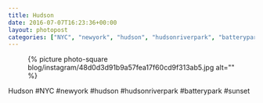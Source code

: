 ```yaml
---
title: Hudson
date: 2016-07-07T16:23:36+00:00
layout: photopost
categories: ["NYC", "newyork", "hudson", "hudsonriverpark", "batterypark", "sunset", "photos", "instagram"]
---
```


<figure class="photo photo--square">
  {% picture photo-square blog/instagram/48d0d3d91b9a57fea17f60cd9f313ab5.jpg alt="" %}
</figure>

Hudson
#NYC #newyork #hudson #hudsonriverpark #batterypark #sunset
